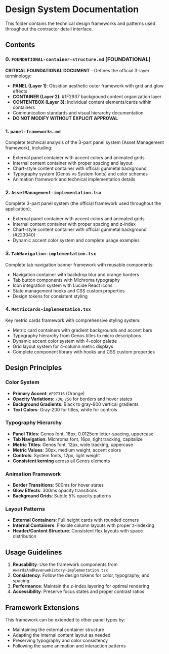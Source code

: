 # Design System Documentation

This folder contains the technical design frameworks and patterns used throughout the contractor detail interface.

## Contents

### 0. `FOUNDATIONAL-container-structure.md` **[FOUNDATIONAL]**
**CRITICAL FOUNDATIONAL DOCUMENT** - Defines the official 3-layer terminology:
- **PANEL (Layer 1)**: Obsidian aesthetic outer framework with grid and glow effects
- **CONTAINER (Layer 2)**: #1F2937 background content organization layer
- **CONTENTBOX (Layer 3)**: Individual content elements/cards within containers
- Communication standards and visual hierarchy documentation
- **DO NOT MODIFY WITHOUT EXPLICIT APPROVAL**

### 1. `panel-frameworks.md`
Complete technical analysis of the 3-part panel system (Asset Management framework), including:
- External panel container with accent colors and animated grids
- Internal content container with proper spacing and layout
- Chart-style content container with official gunmetal background
- Typography system (Genos vs System fonts) and color schemes
- Animation framework and technical implementation details

### 2. `AssetManagement-implementation.tsx`
Complete 3-part panel system (the official framework used throughout the application):
- External panel container with accent colors and animated grids
- Internal content container with proper spacing and z-index
- Chart-style content container with official gunmetal background (#223040)
- Dynamic accent color system and complete usage examples

### 3. `TabNavigation-implementation.tsx`
Complete tab navigation banner framework with reusable components:
- Navigation container with backdrop blur and orange borders
- Tab button components with Michroma typography
- Icon integration system with Lucide React icons
- State management hooks and CSS custom properties
- Design tokens for consistent styling

### 4. `MetricCards-implementation.tsx`
Key metric cards framework with comprehensive styling system:
- Metric card containers with gradient backgrounds and accent bars
- Typography hierarchy from Genos titles to micro descriptions
- Dynamic accent color system with 4-color palette
- Grid layout system for 4-column metric displays
- Complete component library with hooks and CSS custom properties

## Design Principles

### Color System
- **Primary Accent**: `#F97316` (Orange)
- **Opacity Variations**: `/30`, `/50` for borders and hover states
- **Background Gradients**: Black to gray-900 vertical gradients
- **Text Colors**: Gray-200 for titles, white for controls

### Typography Hierarchy
- **Panel Titles**: Genos font, 18px, 0.0125em letter-spacing, uppercase
- **Tab Navigation**: Michroma font, 16px, tight tracking, capitalize
- **Metric Titles**: Genos font, 12px, wide tracking, uppercase
- **Metric Values**: 30px, medium weight, accent colors
- **Controls**: System fonts, 12px, light weight
- **Consistent kerning** across all Genos elements

### Animation Framework
- **Border Transitions**: 500ms for hover states
- **Glow Effects**: 300ms opacity transitions
- **Background Grids**: Subtle 5% opacity patterns

### Layout Patterns
- **External Containers**: Full height cards with rounded corners
- **Internal Containers**: Flexible column layouts with proper z-indexing
- **Header/Content Structure**: Consistent flex layouts with space distribution

## Usage Guidelines

1. **Reusability**: Use the framework components from `AwardsAndRevenueHistory-implementation.tsx`
2. **Consistency**: Follow the design tokens for color, typography, and spacing
3. **Performance**: Maintain the z-index layering for optimal rendering
4. **Accessibility**: Preserve focus states and proper contrast ratios

## Framework Extensions

This framework can be extended to other panel types by:
- Maintaining the external container structure
- Adapting the internal content layout as needed
- Preserving typography and color consistency
- Following the same animation and interaction patterns